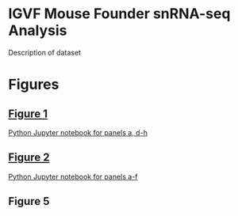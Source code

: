 # IGVF Mouse Founder snRNA-seq Analysis

Description of dataset

# Figures
## [Figure 1](https://github.com/erebboah/8cube_paper/blob/main/fig1/Fig1_8cube_01-28-25.pdf)
[Python Jupyter notebook for panels a, d-h](https://github.com/erebboah/8cube_paper/blob/main/notebooks/Fig1.ipynb)

## [Figure 2](https://github.com/erebboah/8cube_paper/blob/main/fig2/Fig2_8cube_01-29-25.pdf)
[Python Jupyter notebook for panels a-f](https://github.com/erebboah/8cube_paper/blob/main/notebooks/Fig2.ipynb)

## Figure 5
